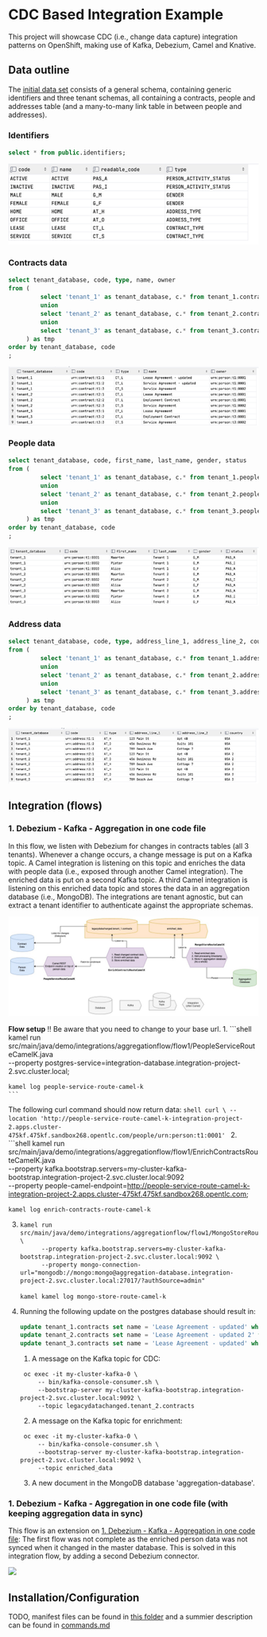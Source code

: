 # CDC Based Integration Example

This project will showcase CDC (i.e., change data capture) integration patterns on OpenShift, making use of Kafka, Debezium, Camel and Knative.

## Data outline
The [initial data set](openshift-manifest/populate_database.sql) consists of a general schema, containing generic identifiers and three tenant 
schemas, all containing a contracts, people and addresses table (and a many-to-many link table in between people and addresses).

### Identifiers
```sql
select * from public.identifiers;
```
![](images/identifiers_data.png '')

### Contracts data
```sql
select tenant_database, code, type, name, owner
from (
         select 'tenant_1' as tenant_database, c.* from tenant_1.contracts c
         union
         select 'tenant_2' as tenant_database, c.* from tenant_2.contracts c
         union
         select 'tenant_3' as tenant_database, c.* from tenant_3.contracts c
     ) as tmp
order by tenant_database, code
;
```
![](images/contracts_data.png '')

### People data
```sql
select tenant_database, code, first_name, last_name, gender, status
from (
         select 'tenant_1' as tenant_database, c.* from tenant_1.people c
         union
         select 'tenant_2' as tenant_database, c.* from tenant_2.people c
         union
         select 'tenant_3' as tenant_database, c.* from tenant_3.people c
     ) as tmp
order by tenant_database, code
;
```
![](images/people_data.png '')

### Address data
```sql
select tenant_database, code, type, address_line_1, address_line_2, country
from (
         select 'tenant_1' as tenant_database, c.* from tenant_1.addresses c
         union
         select 'tenant_2' as tenant_database, c.* from tenant_2.addresses c
         union
         select 'tenant_3' as tenant_database, c.* from tenant_3.addresses c
     ) as tmp
order by tenant_database, code
;
```
![](images/addresses_data.png '')

## Integration (flows)

### 1. Debezium - Kafka - Aggregation in one code file
In this flow, we listen with Debezium for changes in contracts tables (all 3 tenants). Whenever 
a change occurs, a change message is put on a Kafka topic. A Camel integration is listening on 
this topic and enriches the data with people data (i.e., exposed through another Camel integration).
The enriched data is put on a second Kafka topic. A third Camel integration is listening on this 
enriched data topic and stores the data in an aggregation database (i.e., MongoDB). The integrations are
tenant agnostic, but can extract a tenant identifier to authenticate against the appropriate schemas.

![](images/cdc_flow_1.jpg '')

**Flow setup**
!! Be aware that you need to change to your base url.
1. 
    ```shell
    kamel run src/main/java/demo/integrations/aggregationflow/flow1/PeopleServiceRouteCamelK.java \
            --property postgres-service=integration-database.integration-project-2.svc.cluster.local;
   
    kamel log people-service-route-camel-k
    ```
   The following curl command should now return data:
    ```shell
    curl \
    --location 'http://people-service-route-camel-k-integration-project-2.apps.cluster-475kf.475kf.sandbox268.opentlc.com/people/urn:person:t1:0001'
    ```
2.
    ```shell
    kamel run src/main/java/demo/integrations/aggregationflow/flow1/EnrichContractsRouteCamelK.java \
            --property kafka.bootstrap.servers=my-cluster-kafka-bootstrap.integration-project-2.svc.cluster.local:9092 \
            --property people-camel-endpoint=http://people-service-route-camel-k-integration-project-2.apps.cluster-475kf.475kf.sandbox268.opentlc.com;
    
    kamel log enrich-contracts-route-camel-k
3.
    ```shell
    kamel run src/main/java/demo/integrations/aggregationflow/flow1/MongoStoreRouteCamelK.java \
          --property kafka.bootstrap.servers=my-cluster-kafka-bootstrap.integration-project-2.svc.cluster.local:9092 \
          --property mongo-connection-url="mongodb://mongo:mongo@aggregation-database.integration-project-2.svc.cluster.local:27017/?authSource=admin"

    kamel kamel log mongo-store-route-camel-k
    ```
4. Running the following update on the postgres database should result in:
    ```sql
    update tenant_1.contracts set name = 'Lease Agreement - updated' where code = 'urn:contract:t1:1';
    update tenant_2.contracts set name = 'Lease Agreement - updated 2' where code = 'urn:contract:t2:1';
    update tenant_3.contracts set name = 'Lease Agreement - updated' where code = 'urn:contract:t3:1';
    ```
   1. A message on the Kafka topic for CDC:
   ```shell
    oc exec -it my-cluster-kafka-0 \
        -- bin/kafka-console-consumer.sh \
        --bootstrap-server my-cluster-kafka-bootstrap.integration-project-2.svc.cluster.local:9092 \
        --topic legacydatachanged.tenant_2.contracts
    ```
   2. A message on the Kafka topic for enrichment:
   ```shell
    oc exec -it my-cluster-kafka-0 \
        -- bin/kafka-console-consumer.sh \
        --bootstrap-server my-cluster-kafka-bootstrap.integration-project-2.svc.cluster.local:9092 \
        --topic enriched_data
    ```
   3. A new document in the MongoDB database 'aggregation-database'.


### 1. Debezium - Kafka - Aggregation in one code file (with keeping aggregation data in sync)
This flow is an extension on [1. Debezium - Kafka - Aggregation in one code file](#1-debezium---kafka---aggregation-in-one-code-file):
The first flow was not complete as the enriched person data was not synced when it changed in the master database. This is solved in this
integration flow, by adding a second Debezium connector.

![](images/cdc_flow_2.jpg '')

## Installation/Configuration
TODO, manifest files can be found in [this folder](openshift-manifest) and a summier description
can be found in [commands.md](commands.md)
